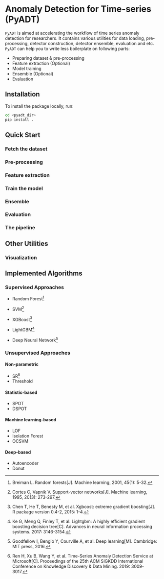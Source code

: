# Anomaly Detection for Time-series (PyADT)

`PyADT` is aimed at accelerating the workflow of time series anomaly detection for researchers. It contains various utilities for data loading, pre-processing, detector construction, detector ensemble, evaluation and etc. `PyADT` can help you to write less boilerplate on following parts:

- Preparing dataset & pre-processing
- Feature extraction (Optional)
- Model training
- Ensemble (Optional)
- Evaluation

## Installation
To install the package locally, run:

```bash
cd <pyadt_dir>
pip install .
```

## Quick Start

### Fetch the dataset



### Pre-processing



### Feature extraction



### Train the model



### Ensemble



### Evaluation



### The pipeline



## Other Utilities

### Visualization



## Implemented Algorithms

### Supervised Approaches

- Random Forest[^1]

- SVM[^2]
- XGBoost[^3]
- LightGBM[^4]
- Deep Neural Network[^5]

### Unsupervised Approaches

#### Non-parametric

- SR[^6]
- Threshold

#### Statistic-based

- SPOT
- DSPOT

#### Machine learning-based

- LOF
- Isolation Forest
- OCSVM

#### Deep-based

- Autoencoder
- Donut

[^1]: Breiman L. Random forests[J]. Machine learning, 2001, 45(1): 5-32.
[^2]: Cortes C, Vapnik V. Support-vector networks[J]. Machine learning, 1995, 20(3): 273-297.
[^3]: Chen T, He T, Benesty M, et al. Xgboost: extreme gradient boosting[J]. R package version 0.4-2, 2015: 1-4.
[^4]: Ke G, Meng Q, Finley T, et al. Lightgbm: A highly efficient gradient boosting decision tree[C]. Advances in neural information processing systems. 2017: 3146-3154.
[^5]: Goodfellow I, Bengio Y, Courville A, et al. Deep learning[M]. Cambridge: MIT press, 2016.
[^6]: Ren H, Xu B, Wang Y, et al. Time-Series Anomaly Detection Service at Microsoft[C]. Proceedings of the 25th ACM SIGKDD International Conference on Knowledge Discovery & Data Mining. 2019: 3009-3017.